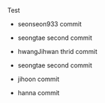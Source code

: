 Test

- seonseon933 commit

- seongtae second commit
- hwangJihwan thrid commit

- seongtae second commit 

- jihoon commit

- hanna commit
